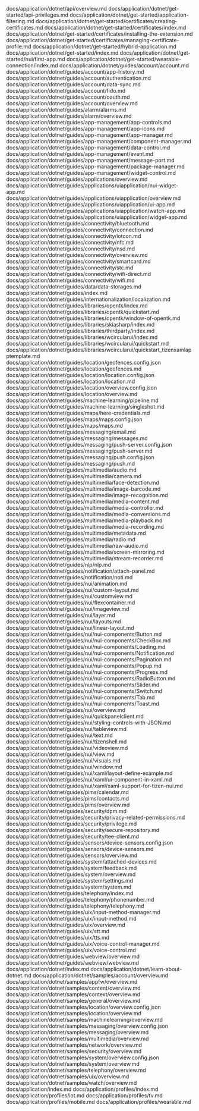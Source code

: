 docs/application/dotnet/api/overview.md
docs/application/dotnet/get-started/api-privileges.md
docs/application/dotnet/get-started/application-filtering.md
docs/application/dotnet/get-started/certificates/creating-certificates.md
docs/application/dotnet/get-started/certificates/index.md
docs/application/dotnet/get-started/certificates/installing-the-extension.md
docs/application/dotnet/get-started/certificates/managing-certificate-profile.md
docs/application/dotnet/get-started/hybrid-application.md
docs/application/dotnet/get-started/index.md
docs/application/dotnet/get-started/nui/first-app.md
docs/application/dotnet/get-started/wearable-connection/index.md
docs/application/dotnet/guides/account/account.md
docs/application/dotnet/guides/account/app-history.md
docs/application/dotnet/guides/account/authentication.md
docs/application/dotnet/guides/account/data-sync.md
docs/application/dotnet/guides/account/fido.md
docs/application/dotnet/guides/account/oauth.md
docs/application/dotnet/guides/account/overview.md
docs/application/dotnet/guides/alarm/alarms.md
docs/application/dotnet/guides/alarm/overview.md
docs/application/dotnet/guides/app-management/app-controls.md
docs/application/dotnet/guides/app-management/app-icons.md
docs/application/dotnet/guides/app-management/app-manager.md
docs/application/dotnet/guides/app-management/component-manager.md
docs/application/dotnet/guides/app-management/data-control.md
docs/application/dotnet/guides/app-management/event.md
docs/application/dotnet/guides/app-management/message-port.md
docs/application/dotnet/guides/app-management/package-manager.md
docs/application/dotnet/guides/app-management/widget-control.md
docs/application/dotnet/guides/applications/overview.md
docs/application/dotnet/guides/applications/uiapplication/nui-widget-app.md
docs/application/dotnet/guides/applications/uiapplication/overview.md
docs/application/dotnet/guides/applications/uiapplication/ui-app.md
docs/application/dotnet/guides/applications/uiapplication/watch-app.md
docs/application/dotnet/guides/applications/uiapplication/widget-app.md
docs/application/dotnet/guides/connectivity/bluetooth.md
docs/application/dotnet/guides/connectivity/connection.md
docs/application/dotnet/guides/connectivity/iotcon.md
docs/application/dotnet/guides/connectivity/nfc.md
docs/application/dotnet/guides/connectivity/nsd.md
docs/application/dotnet/guides/connectivity/overview.md
docs/application/dotnet/guides/connectivity/smartcard.md
docs/application/dotnet/guides/connectivity/stc.md
docs/application/dotnet/guides/connectivity/wifi-direct.md
docs/application/dotnet/guides/connectivity/wifi.md
docs/application/dotnet/guides/data/data-storages.md
docs/application/dotnet/guides/index.md
docs/application/dotnet/guides/internationalization/localization.md
docs/application/dotnet/guides/libraries/opentk/index.md
docs/application/dotnet/guides/libraries/opentk/quickstart.md
docs/application/dotnet/guides/libraries/opentk/window-of-opentk.md
docs/application/dotnet/guides/libraries/skiasharp/index.md
docs/application/dotnet/guides/libraries/thirdparty/index.md
docs/application/dotnet/guides/libraries/wcircularui/index.md
docs/application/dotnet/guides/libraries/wcircularui/quickstart.md
docs/application/dotnet/guides/libraries/wcircularui/quickstart_tizenxamlapptemplate.md
docs/application/dotnet/guides/location/geofences.config.json
docs/application/dotnet/guides/location/geofences.md
docs/application/dotnet/guides/location/location.config.json
docs/application/dotnet/guides/location/location.md
docs/application/dotnet/guides/location/overview.config.json
docs/application/dotnet/guides/location/overview.md
docs/application/dotnet/guides/machine-learning/pipeline.md
docs/application/dotnet/guides/machine-learning/singleshot.md
docs/application/dotnet/guides/maps/here-credentials.md
docs/application/dotnet/guides/maps/maps.config.json
docs/application/dotnet/guides/maps/maps.md
docs/application/dotnet/guides/messaging/email.md
docs/application/dotnet/guides/messaging/messages.md
docs/application/dotnet/guides/messaging/push-server.config.json
docs/application/dotnet/guides/messaging/push-server.md
docs/application/dotnet/guides/messaging/push.config.json
docs/application/dotnet/guides/messaging/push.md
docs/application/dotnet/guides/multimedia/audio.md
docs/application/dotnet/guides/multimedia/camera.md
docs/application/dotnet/guides/multimedia/face-detection.md
docs/application/dotnet/guides/multimedia/image-barcode.md
docs/application/dotnet/guides/multimedia/image-recognition.md
docs/application/dotnet/guides/multimedia/media-content.md
docs/application/dotnet/guides/multimedia/media-controller.md
docs/application/dotnet/guides/multimedia/media-conversions.md
docs/application/dotnet/guides/multimedia/media-playback.md
docs/application/dotnet/guides/multimedia/media-recording.md
docs/application/dotnet/guides/multimedia/metadata.md
docs/application/dotnet/guides/multimedia/radio.md
docs/application/dotnet/guides/multimedia/raw-audio.md
docs/application/dotnet/guides/multimedia/screen-mirroring.md
docs/application/dotnet/guides/multimedia/stream-recorder.md
docs/application/dotnet/guides/nlp/nlp.md
docs/application/dotnet/guides/notification/attach-panel.md
docs/application/dotnet/guides/notification/noti.md
docs/application/dotnet/guides/nui/animation.md
docs/application/dotnet/guides/nui/custom-layout.md
docs/application/dotnet/guides/nui/customview.md
docs/application/dotnet/guides/nui/flexcontainer.md
docs/application/dotnet/guides/nui/imageview.md
docs/application/dotnet/guides/nui/layer.md
docs/application/dotnet/guides/nui/layouts.md
docs/application/dotnet/guides/nui/linear-layout.md
docs/application/dotnet/guides/nui/nui-components/Button.md
docs/application/dotnet/guides/nui/nui-components/CheckBox.md
docs/application/dotnet/guides/nui/nui-components/Loading.md
docs/application/dotnet/guides/nui/nui-components/Notification.md
docs/application/dotnet/guides/nui/nui-components/Pagination.md
docs/application/dotnet/guides/nui/nui-components/Popup.md
docs/application/dotnet/guides/nui/nui-components/Progress.md
docs/application/dotnet/guides/nui/nui-components/RadioButton.md
docs/application/dotnet/guides/nui/nui-components/Slider.md
docs/application/dotnet/guides/nui/nui-components/Switch.md
docs/application/dotnet/guides/nui/nui-components/Tab.md
docs/application/dotnet/guides/nui/nui-components/Toast.md
docs/application/dotnet/guides/nui/overview.md
docs/application/dotnet/guides/nui/quickpanelclient.md
docs/application/dotnet/guides/nui/styling-controls-with-JSON.md
docs/application/dotnet/guides/nui/tableview.md
docs/application/dotnet/guides/nui/text.md
docs/application/dotnet/guides/nui/tizenshell.md
docs/application/dotnet/guides/nui/videoview.md
docs/application/dotnet/guides/nui/view.md
docs/application/dotnet/guides/nui/visuals.md
docs/application/dotnet/guides/nui/window.md
docs/application/dotnet/guides/nui/xaml/layout-define-example.md
docs/application/dotnet/guides/nui/xaml/ui-component-in-xaml.md
docs/application/dotnet/guides/nui/xaml/xaml-support-for-tizen-nui.md
docs/application/dotnet/guides/pims/calendar.md
docs/application/dotnet/guides/pims/contacts.md
docs/application/dotnet/guides/pims/overview.md
docs/application/dotnet/guides/security/dpm.md
docs/application/dotnet/guides/security/privacy-related-permissions.md
docs/application/dotnet/guides/security/privilege.md
docs/application/dotnet/guides/security/secure-repository.md
docs/application/dotnet/guides/security/tee-client.md
docs/application/dotnet/guides/sensors/device-sensors.config.json
docs/application/dotnet/guides/sensors/device-sensors.md
docs/application/dotnet/guides/sensors/overview.md
docs/application/dotnet/guides/system/attached-devices.md
docs/application/dotnet/guides/system/feedback.md
docs/application/dotnet/guides/system/overview.md
docs/application/dotnet/guides/system/settings.md
docs/application/dotnet/guides/system/system.md
docs/application/dotnet/guides/telephony/index.md
docs/application/dotnet/guides/telephony/phonenumber.md
docs/application/dotnet/guides/telephony/telephony.md
docs/application/dotnet/guides/uix/input-method-manager.md
docs/application/dotnet/guides/uix/input-method.md
docs/application/dotnet/guides/uix/overview.md
docs/application/dotnet/guides/uix/stt.md
docs/application/dotnet/guides/uix/tts.md
docs/application/dotnet/guides/uix/voice-control-manager.md
docs/application/dotnet/guides/uix/voice-control.md
docs/application/dotnet/guides/webview/overview.md
docs/application/dotnet/guides/webview/webview.md
docs/application/dotnet/index.md
docs/application/dotnet/learn-about-dotnet.md
docs/application/dotnet/samples/account/overview.md
docs/application/dotnet/samples/appfw/overview.md
docs/application/dotnet/samples/content/overview.md
docs/application/dotnet/samples/context/overview.md
docs/application/dotnet/samples/general/overview.md
docs/application/dotnet/samples/location/overview.config.json
docs/application/dotnet/samples/location/overview.md
docs/application/dotnet/samples/machinelearning/overview.md
docs/application/dotnet/samples/messaging/overview.config.json
docs/application/dotnet/samples/messaging/overview.md
docs/application/dotnet/samples/multimedia/overview.md
docs/application/dotnet/samples/network/overview.md
docs/application/dotnet/samples/security/overview.md
docs/application/dotnet/samples/system/overview.config.json
docs/application/dotnet/samples/system/overview.md
docs/application/dotnet/samples/telephony/overview.md
docs/application/dotnet/samples/uix/overview.md
docs/application/dotnet/samples/watch/overview.md
docs/application/index.md
docs/application/profiles/index.md
docs/application/profiles/iot.md
docs/application/profiles/tv.md
docs/application/profiles/mobile.md
docs/application/profiles/wearable.md

